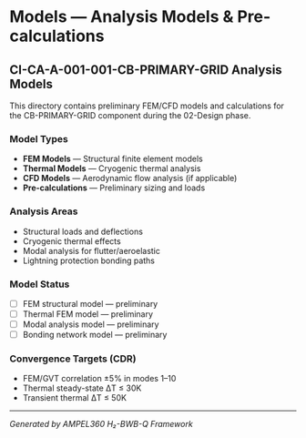 # Models — Analysis Models & Pre-calculations

## CI-CA-A-001-001-CB-PRIMARY-GRID Analysis Models

This directory contains preliminary FEM/CFD models and calculations for the CB-PRIMARY-GRID component during the 02-Design phase.

### Model Types
- **FEM Models** — Structural finite element models
- **Thermal Models** — Cryogenic thermal analysis
- **CFD Models** — Aerodynamic flow analysis (if applicable)
- **Pre-calculations** — Preliminary sizing and loads

### Analysis Areas
- Structural loads and deflections
- Cryogenic thermal effects
- Modal analysis for flutter/aeroelastic
- Lightning protection bonding paths

### Model Status
- [ ] FEM structural model — preliminary
- [ ] Thermal FEM model — preliminary  
- [ ] Modal analysis model — preliminary
- [ ] Bonding network model — preliminary

### Convergence Targets (CDR)
- FEM/GVT correlation ±5% in modes 1–10
- Thermal steady-state ΔT ≤ 30K
- Transient thermal ΔT ≤ 50K

---
*Generated by AMPEL360 H₂-BWB-Q Framework*
